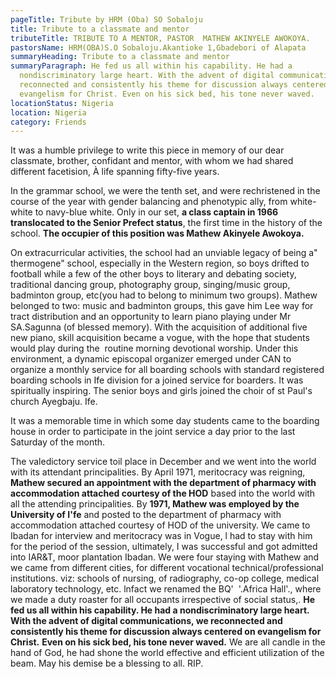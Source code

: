```yaml
---
pageTitle: Tribute by HRM (Oba) SO Sobaloju
title: Tribute to a classmate and mentor
tributeTitle: TRIBUTE TO A MENTOR, PASTOR  MATHEW AKINYELE AWOKOYA.
pastorsName: HRM(OBA)S.O Sobaloju.Akantioke 1,Gbadebori of Alapata
summaryHeading: Tribute to a classmate and mentor
summaryParagraph: He fed us all within his capability. He had a
  nondiscriminatory large heart. With the advent of digital communications, we
  reconnected and consistently his theme for discussion always centered on
  evangelism for Christ. Even on his sick bed, his tone never waved.
locationStatus: Nigeria
location: Nigeria
category: Friends
---
```

It was a humble privilege to write this piece in memory of our dear classmate, brother, confidant and mentor, with whom we had shared different facetision, À life spanning fifty-five years.

In the grammar school, we were the tenth set, and were rechristened in the course of the year with gender balancing and phenotypic ally, from white-white to navy-blue white. Only in our set, **a class captain in 1966 translocated to the Senior Prefect status**, the first time in the history of the school. **The occupier of this position was Mathew Akinyele Awokoya.**

On extracurricular activities, the school had an unviable legacy of being a" thermogene" school, especially in the Western region, so boys drifted to football while a few of the other boys to literary and debating society, traditional dancing group, photography group, singing/music group, badminton group, etc(you had to belong to minimum two groups). Mathew belonged to two: music and badminton groups, this gave him Lee way for tract distribution and an opportunity to learn piano playing under Mr SA.Sagunna (of blessed memory). With the acquisition of additional five new piano, skill acquisition became a vogue, with the hope that students would play during the  routine morning devotional worship. Under this environment, a dynamic episcopal organizer emerged under CAN to organize a monthly service for all boarding schools with standard registered boarding schools in Ife division for a joined service for boarders. It was spiritually inspiring. The senior boys and girls joined the choir of st Paul's church Ayegbaju. Ife.

It was a memorable time in which some day students came to the boarding house in order to participate in the joint service a day prior to the last Saturday of the month.

The valedictory service toil place in December and we went into the world with its attendant principalities. By April 1971, meritocracy was reigning, **Mathew secured an appointment with the department of pharmacy with accommodation attached courtesy of the HOD** based into the world with all the attending principalities. By **1971, Mathew was employed by the University of I'fe** and posted to the department of pharmacy with accommodation attached courtesy of HOD of the university. We came to Ibadan for interview and meritocracy was in Vogue, l had to stay with him for the period of the session, ultimately, I was successful and got admitted into IAR&T, moor plantation Ibadan. We were four staying with Mathew and we came from different cities, for different vocational technical/professional institutions. viz: schools of nursing, of radiography, co-op college, medical laboratory technology, etc. lnfact we renamed the BQ'  '.Africa Hall'., where we made a duty roaster for all occupants irrespective of social status,. **He fed us all within his capability. He had a nondiscriminatory large heart. With the advent of digital communications, we reconnected and consistently his theme for discussion always centered on evangelism for Christ.** **Even on his sick bed, his tone never waved.** We are all candle in the hand of God, he had shone the world effective and efficient utilization of the beam. May his demise be a blessing to all. RIP.
